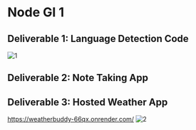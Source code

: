 # Node GI 1

## Deliverable 1: Language Detection Code
![1](https://github.com/user-attachments/assets/fd1e3d47-ae8e-40a2-9e58-3927b38169eb)


## Deliverable 2: Note Taking App


## Deliverable 3: Hosted Weather App 
https://weatherbuddy-66qx.onrender.com/
![2](https://github.com/user-attachments/assets/96167c9e-62e1-4f37-856e-42169991566a)
